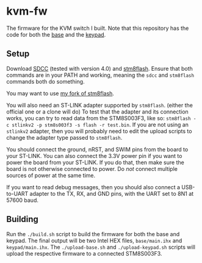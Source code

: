# kvm-fw
The firmware for the KVM switch I built. Note that this repository has the code for both the [base](https://github.com/thatoddmailbox/kvm-base) and the [keypad](https://github.com/thatoddmailbox/kvm-keypad).

## Setup
Download [SDCC](http://sdcc.sourceforge.net/index.php#Download) (tested with version 4.0) and [stm8flash](https://github.com/vdudouyt/stm8flash). Ensure that both commands are in your PATH and working, meaning the `sdcc` and `stm8flash` commands both do something.

You may want to use [my fork of stm8flash](https://github.com/thatoddmailbox/stm8flash).

You will also need an ST-LINK adapter supported by `stm8flash`. (either the official one or a clone will do) To test that the adapter and its connection works, you can try to read data from the STM8S003F3, like so: `stm8flash -c stlinkv2 -p stm8s003f3 -s flash -r test.bin`. If you are not using an `stlinkv2` adapter, then you will probably need to edit the upload scripts to change the adapter type passed to `stm8flash`.

You should connect the ground, nRST, and SWIM pins from the board to your ST-LINK. You can also connect the 3.3V power pin if you want to power the board from your ST-LINK. If you do that, then make sure the board is not otherwise connected to power. Do _not_ connect multiple sources of power at the same time.

If you want to read debug messages, then you should also connect a USB-to-UART adapter to the TX, RX, and GND pins, with the UART set to 8N1 at 57600 baud.

## Building
Run the `./build.sh` script to build the firmware for both the base and keypad. The final output will be two Intel HEX files, `base/main.ihx` and `keypad/main.ihx`. The `./upload-base.sh` and `./upload-keypad.sh` scripts will upload the respective firmware to a connected STM8S003F3.